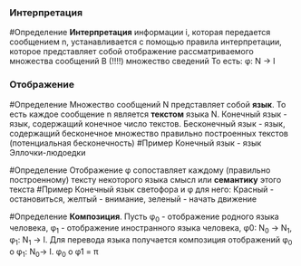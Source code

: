 ### Интерпретация
 
 #Определение **Интерпретация** информации i, которая передается сообщением n, устанавливается с помощью правила интерпретации, которое представляет собой отображение рассматриваемого множества сообщений В (!!!!) множество сведений
 То есть: φ: N -> I

### Отображение
 
 #Определение Множество сообщений N представляет собой **язык**. То есть каждое сообщение n является **текстом** языка N. Конечный язык - язык, содержащий конечное число текстов. Бесконечный язык - язык, содержащий бесконечное множество правильно построенных текстов (потенциальная бесконечность)
 #Пример Конечный язык - язык Эллочки-людоедки
 
 #Определение Отображение φ сопоставляет каждому (правильно построенному) тексту некоторого языка смысл или **семантику** этого текста
 #Пример Конечный язык светофора и φ для него: Красный - остановиться, желтый - внимание, зеленый - начать движение

#Определение **Композиция**. Пусть φ<sub>0</sub> - отображение родного языка человека, φ<sub>1</sub> - отображение иностранного языка человека, φ0: N<sub>0</sub> -> N<sub>1</sub>, φ<sub>1</sub>: N<sub>1</sub> -> I. Для перевода языка получается композиция отображений φ<sub>0</sub> o φ<sub>1</sub>: N<sub>0</sub>-> I. φ<sub>0</sub> o φ1 = π